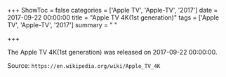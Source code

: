 +++
ShowToc = false
categories = ['Apple TV', 'Apple-TV', '2017']
date = 2017-09-22 00:00:00
title = "Apple TV 4K(1st generation)"
tags = ['Apple TV', 'Apple-TV', '2017']
summary = " "

+++

The Apple TV 4K(1st generation) was released on 2017-09-22 00:00:00.

Source: `https://en.wikipedia.org/wiki/Apple_TV_4K`


